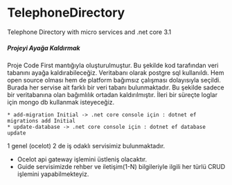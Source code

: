 ﻿# TelephoneDirectory
Telephone Directory with micro services and .net core 3.1 

##### Projeyi Ayağa Kaldırmak

Proje Code First mantığıyla oluşturulmuştur. Bu şekilde kod tarafından veri tabanını ayağa kaldırabileceğiz.
Veritabanı olarak postgre sql kullanıldı. Hem open source olması hem de platform bağımsız çalışması dolayısıyla seçildi.
Burada her servise ait farklı bir veri tabanı bulunmaktadır. Bu şekilde sadece bir veritabanına olan bağımlılık ortadan kaldırılmıştır.
İleri bir süreçte loglar için mongo db kullanmak isteyeceğiz.

```
* add-migration Initial -> .net core console için : dotnet ef migrations add Initial
* update-database -> .net core console için : dotnet ef database update
```

1 genel (ocelot) 2 de iş odaklı servisimiz bulunmaktadır.
-  Ocelot api gateway işlemini üstleniş olacaktır.
- Guide servisimizde rehber ve iletişim(1-N) bilgileriyle ilgili her türlü CRUD işlemini yapabilmekteyiz.
